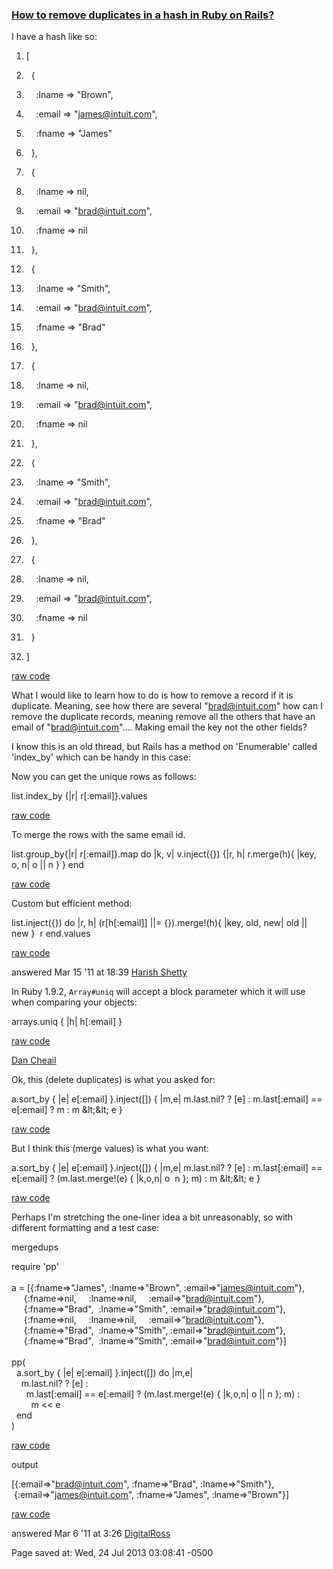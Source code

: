 <div id="wikitext">

### [How to remove duplicates in a hash in Ruby on Rails?](http://stackoverflow.com:80/questions/5208344/how-to-remove-duplicates-in-a-hash-in-ruby-on-rails)

I have a hash like so:

<div class="vspace">

</div>

<div id="sourceblock1" class="sourceblock">

<div class="sourceblocktext">

<div class="ruby">

1.  <div class="de1">

    <span class="br0">[</span>

    </div>

2.  <div class="de1">

      <span class="br0">{</span>

    </div>

3.  <div class="de1">

        <span class="re3">:lname</span> <span class="sy0">=\></span>
    <span class="st0">"Brown"</span>,

    </div>

4.  <div class="de1">

        <span class="re3">:email</span> <span class="sy0">=\></span>
    <span class="st0">"james@intuit.com"</span>,

    </div>

5.  <div class="de2">

        <span class="re3">:fname</span> <span class="sy0">=\></span>
    <span class="st0">"James"</span>

    </div>

6.  <div class="de1">

      <span class="br0">}</span>,

    </div>

7.  <div class="de1">

      <span class="br0">{</span>

    </div>

8.  <div class="de1">

        <span class="re3">:lname</span> <span class="sy0">=\></span>
    <span class="kw2">nil</span>,

    </div>

9.  <div class="de1">

        <span class="re3">:email</span> <span class="sy0">=\></span>
    <span class="st0">"brad@intuit.com"</span>,

    </div>

10. <div class="de2">

        <span class="re3">:fname</span> <span class="sy0">=\></span>
    <span class="kw2">nil</span>

    </div>

11. <div class="de1">

      <span class="br0">}</span>,

    </div>

12. <div class="de1">

      <span class="br0">{</span>

    </div>

13. <div class="de1">

        <span class="re3">:lname</span> <span class="sy0">=\></span>
    <span class="st0">"Smith"</span>,

    </div>

14. <div class="de1">

        <span class="re3">:email</span> <span class="sy0">=\></span>
    <span class="st0">"brad@intuit.com"</span>,

    </div>

15. <div class="de2">

        <span class="re3">:fname</span> <span class="sy0">=\></span>
    <span class="st0">"Brad"</span>

    </div>

16. <div class="de1">

      <span class="br0">}</span>,

    </div>

17. <div class="de1">

      <span class="br0">{</span>

    </div>

18. <div class="de1">

        <span class="re3">:lname</span> <span class="sy0">=\></span>
    <span class="kw2">nil</span>,

    </div>

19. <div class="de1">

        <span class="re3">:email</span> <span class="sy0">=\></span>
    <span class="st0">"brad@intuit.com"</span>,

    </div>

20. <div class="de2">

        <span class="re3">:fname</span> <span class="sy0">=\></span>
    <span class="kw2">nil</span>

    </div>

21. <div class="de1">

      <span class="br0">}</span>,

    </div>

22. <div class="de1">

      <span class="br0">{</span>

    </div>

23. <div class="de1">

        <span class="re3">:lname</span> <span class="sy0">=\></span>
    <span class="st0">"Smith"</span>,

    </div>

24. <div class="de1">

        <span class="re3">:email</span> <span class="sy0">=\></span>
    <span class="st0">"brad@intuit.com"</span>,

    </div>

25. <div class="de2">

        <span class="re3">:fname</span> <span class="sy0">=\></span>
    <span class="st0">"Brad"</span>

    </div>

26. <div class="de1">

      <span class="br0">}</span>,

    </div>

27. <div class="de1">

      <span class="br0">{</span>

    </div>

28. <div class="de1">

        <span class="re3">:lname</span> <span class="sy0">=\></span>
    <span class="kw2">nil</span>,

    </div>

29. <div class="de1">

        <span class="re3">:email</span> <span class="sy0">=\></span>
    <span class="st0">"brad@intuit.com"</span>,

    </div>

30. <div class="de2">

        <span class="re3">:fname</span> <span class="sy0">=\></span>
    <span class="kw2">nil</span>

    </div>

31. <div class="de1">

      <span class="br0">}</span>

    </div>

32. <div class="de1">

    <span class="br0">]</span>

    </div>

</div>

</div>

<div class="sourceblocklink">

[raw
code](http://wiki.tamouse.org?n=Technology.HowToRemoveDuplicatesInAHashInRubyOnRailsStackOverflow20130724030841?action=sourceblock&num=1)

</div>

</div>

What I would like to learn how to do is how to remove a record if it is
duplicate. Meaning, see how there are several "brad@intuit.com" how can
I remove the duplicate records, meaning remove all the others that have
an email of "brad@intuit.com".... Making email the key not the other
fields?

I know this is an old thread, but Rails has a method on 'Enumerable'
called 'index\_by' which can be handy in this case:

Now you can get the unique rows as follows:

<div class="vspace">

</div>

<div id="sourceblock2" class="sourceblock">

<div class="sourceblocktext">

<div class="ruby">

list.<span class="me1">index\_by</span> <span class="br0">{</span><span
class="sy0">|</span>r<span class="sy0">|</span> r<span
class="br0">[</span><span class="re3">:email</span><span
class="br0">]</span><span class="br0">}</span>.<span
class="me1">values</span>

</div>

</div>

<div class="sourceblocklink">

[raw
code](http://wiki.tamouse.org?n=Technology.HowToRemoveDuplicatesInAHashInRubyOnRailsStackOverflow20130724030841?action=sourceblock&num=2)

</div>

</div>

To merge the rows with the same email id.

<div class="vspace">

</div>

<div id="sourceblock3" class="sourceblock">

<div class="sourceblocktext">

<div class="ruby">

list.<span class="me1">group\_by</span><span class="br0">{</span><span
class="sy0">|</span>r<span class="sy0">|</span> r<span
class="br0">[</span><span class="re3">:email</span><span
class="br0">]</span><span class="br0">}</span>.<span
class="me1">map</span> <span class="kw1">do</span> <span
class="sy0">|</span>k, v<span class="sy0">|</span> v.<span
class="me1">inject</span><span class="br0">(</span><span
class="br0">{</span><span class="br0">}</span><span class="br0">)</span>
<span class="br0">{</span><span class="sy0">|</span>r, h<span
class="sy0">|</span> r.<span class="me1">merge</span><span
class="br0">(</span>h<span class="br0">)</span><span
class="br0">{</span> <span class="sy0">|</span>key, o, n<span
class="sy0">|</span> o <span class="sy0">||</span> n <span
class="br0">}</span> <span class="br0">}</span> <span
class="kw1">end</span>

</div>

</div>

<div class="sourceblocklink">

[raw
code](http://wiki.tamouse.org?n=Technology.HowToRemoveDuplicatesInAHashInRubyOnRailsStackOverflow20130724030841?action=sourceblock&num=3)

</div>

</div>

Custom but efficient method:

<div class="vspace">

</div>

<div id="sourceblock4" class="sourceblock">

<div class="sourceblocktext">

<div class="ruby">

list.<span class="me1">inject</span><span class="br0">(</span><span
class="br0">{</span><span class="br0">}</span><span class="br0">)</span>
<span class="kw1">do</span> <span class="sy0">|</span>r, h<span
class="sy0">|</span> <span class="br0">(</span>r<span
class="br0">[</span>h<span class="br0">[</span><span
class="re3">:email</span><span class="br0">]</span><span
class="br0">]</span> <span class="sy0">||</span>= <span
class="br0">{</span><span class="br0">}</span><span
class="br0">)</span>.<span class="me1">merge</span>!<span
class="br0">(</span>h<span class="br0">)</span><span
class="br0">{</span> <span class="sy0">|</span>key, old, new<span
class="sy0">|</span> old <span class="sy0">||</span> new <span
class="br0">}</span>  r <span class="kw1">end</span>.<span
class="me1">values</span>

</div>

</div>

<div class="sourceblocklink">

[raw
code](http://wiki.tamouse.org?n=Technology.HowToRemoveDuplicatesInAHashInRubyOnRailsStackOverflow20130724030841?action=sourceblock&num=4)

</div>

</div>

answered Mar 15 '11 at 18:39 [Harish
Shetty](http://stackoverflow.com:80/users/163203/harish-shetty)

In Ruby 1.9.2, `Array#uniq` will accept a block parameter which it will
use when comparing your objects:

<div class="vspace">

</div>

<div id="sourceblock5" class="sourceblock">

<div class="sourceblocktext">

<div class="ruby">

arrays.<span class="me1">uniq</span> <span class="br0">{</span> <span
class="sy0">|</span>h<span class="sy0">|</span> h<span
class="br0">[</span><span class="re3">:email</span><span
class="br0">]</span> <span class="br0">}</span>

</div>

</div>

<div class="sourceblocklink">

[raw
code](http://wiki.tamouse.org?n=Technology.HowToRemoveDuplicatesInAHashInRubyOnRailsStackOverflow20130724030841?action=sourceblock&num=5)

</div>

</div>

[Dan Cheail](http://stackoverflow.com:80/users/190985/dan-cheail)

Ok, this (delete duplicates) is what you asked for:

<div class="vspace">

</div>

<div id="sourceblock6" class="sourceblock">

<div class="sourceblocktext">

<div class="ruby">

a.<span class="me1">sort\_by</span> <span class="br0">{</span> <span
class="sy0">|</span>e<span class="sy0">|</span> e<span
class="br0">[</span><span class="re3">:email</span><span
class="br0">]</span> <span class="br0">}</span>.<span
class="me1">inject</span><span class="br0">(</span><span
class="br0">[</span><span class="br0">]</span><span class="br0">)</span>
<span class="br0">{</span> <span class="sy0">|</span>m,e<span
class="sy0">|</span> m.<span class="me1">last</span>.<span
class="kw2">nil</span>? ? <span class="br0">[</span>e<span
class="br0">]</span> : m.<span class="me1">last</span><span
class="br0">[</span><span class="re3">:email</span><span
class="br0">]</span> == e<span class="br0">[</span><span
class="re3">:email</span><span class="br0">]</span> ? m : m <span
class="sy0">&</span>lt;<span class="sy0">&</span>lt; e <span
class="br0">}</span>

</div>

</div>

<div class="sourceblocklink">

[raw
code](http://wiki.tamouse.org?n=Technology.HowToRemoveDuplicatesInAHashInRubyOnRailsStackOverflow20130724030841?action=sourceblock&num=6)

</div>

</div>

But I think this (merge values) is what you want:

<div class="vspace">

</div>

<div id="sourceblock7" class="sourceblock">

<div class="sourceblocktext">

<div class="ruby">

a.<span class="me1">sort\_by</span> <span class="br0">{</span> <span
class="sy0">|</span>e<span class="sy0">|</span> e<span
class="br0">[</span><span class="re3">:email</span><span
class="br0">]</span> <span class="br0">}</span>.<span
class="me1">inject</span><span class="br0">(</span><span
class="br0">[</span><span class="br0">]</span><span class="br0">)</span>
<span class="br0">{</span> <span class="sy0">|</span>m,e<span
class="sy0">|</span> m.<span class="me1">last</span>.<span
class="kw2">nil</span>? ? <span class="br0">[</span>e<span
class="br0">]</span> : m.<span class="me1">last</span><span
class="br0">[</span><span class="re3">:email</span><span
class="br0">]</span> == e<span class="br0">[</span><span
class="re3">:email</span><span class="br0">]</span> ? <span
class="br0">(</span>m.<span class="me1">last</span>.<span
class="me1">merge</span>!<span class="br0">(</span>e<span
class="br0">)</span> <span class="br0">{</span> <span
class="sy0">|</span>k,o,n<span class="sy0">|</span> o  n <span
class="br0">}</span>; m<span class="br0">)</span> : m <span
class="sy0">&</span>lt;<span class="sy0">&</span>lt; e <span
class="br0">}</span>

</div>

</div>

<div class="sourceblocklink">

[raw
code](http://wiki.tamouse.org?n=Technology.HowToRemoveDuplicatesInAHashInRubyOnRailsStackOverflow20130724030841?action=sourceblock&num=7)

</div>

</div>

Perhaps I'm stretching the one-liner idea a bit unreasonably, so with
different formatting and a test case:

<div class="vspace">

</div>

<div id="sourceblock8" class="sourceblock">

<div class="sourceblocktext">

<div class="ruby">

<div class="head">

mergedups

</div>

<span class="kw3">require</span> <span class="st0">'pp'</span>\
\
 a = <span class="br0">[</span><span class="br0">{</span>:fname<span
class="sy0">=\></span><span class="st0">"James"</span>, <span
class="re3">:lname</span><span class="sy0">=\></span><span
class="st0">"Brown"</span>, <span class="re3">:email</span><span
class="sy0">=\></span><span class="st0">"james@intuit.com"</span><span
class="br0">}</span>,\
      <span class="br0">{</span>:fname<span class="sy0">=\></span><span
class="kw2">nil</span>,     <span class="re3">:lname</span><span
class="sy0">=\></span><span class="kw2">nil</span>,     <span
class="re3">:email</span><span class="sy0">=\></span><span
class="st0">"brad@intuit.com"</span><span class="br0">}</span>,\
      <span class="br0">{</span>:fname<span class="sy0">=\></span><span
class="st0">"Brad"</span>,  <span class="re3">:lname</span><span
class="sy0">=\></span><span class="st0">"Smith"</span>, <span
class="re3">:email</span><span class="sy0">=\></span><span
class="st0">"brad@intuit.com"</span><span class="br0">}</span>,\
      <span class="br0">{</span>:fname<span class="sy0">=\></span><span
class="kw2">nil</span>,     <span class="re3">:lname</span><span
class="sy0">=\></span><span class="kw2">nil</span>,     <span
class="re3">:email</span><span class="sy0">=\></span><span
class="st0">"brad@intuit.com"</span><span class="br0">}</span>,\
      <span class="br0">{</span>:fname<span class="sy0">=\></span><span
class="st0">"Brad"</span>,  <span class="re3">:lname</span><span
class="sy0">=\></span><span class="st0">"Smith"</span>, <span
class="re3">:email</span><span class="sy0">=\></span><span
class="st0">"brad@intuit.com"</span><span class="br0">}</span>,\
      <span class="br0">{</span>:fname<span class="sy0">=\></span><span
class="st0">"Brad"</span>,  <span class="re3">:lname</span><span
class="sy0">=\></span><span class="st0">"Smith"</span>, <span
class="re3">:email</span><span class="sy0">=\></span><span
class="st0">"brad@intuit.com"</span><span class="br0">}</span><span
class="br0">]</span>\
\
 pp<span class="br0">(</span>\
   a.<span class="me1">sort\_by</span> <span class="br0">{</span> <span
class="sy0">|</span>e<span class="sy0">|</span> e<span
class="br0">[</span><span class="re3">:email</span><span
class="br0">]</span> <span class="br0">}</span>.<span
class="me1">inject</span><span class="br0">(</span><span
class="br0">[</span><span class="br0">]</span><span class="br0">)</span>
<span class="kw1">do</span> <span class="sy0">|</span>m,e<span
class="sy0">|</span>\
     m.<span class="me1">last</span>.<span class="kw2">nil</span>? ?
<span class="br0">[</span>e<span class="br0">]</span> :\
       m.<span class="me1">last</span><span class="br0">[</span><span
class="re3">:email</span><span class="br0">]</span> == e<span
class="br0">[</span><span class="re3">:email</span><span
class="br0">]</span> ? <span class="br0">(</span>m.<span
class="me1">last</span>.<span class="me1">merge</span>!<span
class="br0">(</span>e<span class="br0">)</span> <span
class="br0">{</span> <span class="sy0">|</span>k,o,n<span
class="sy0">|</span> o <span class="sy0">||</span> n <span
class="br0">}</span>; m<span class="br0">)</span> :\
         m <span class="sy0">\<\<</span> e\
   <span class="kw1">end</span>\
 <span class="br0">)</span>

</div>

</div>

<div class="sourceblocklink">

[raw
code](http://wiki.tamouse.org?n=Technology.HowToRemoveDuplicatesInAHashInRubyOnRailsStackOverflow20130724030841?action=sourceblock&num=8)

</div>

</div>

<div class="vspace">

</div>

<div id="sourceblock9" class="sourceblock">

<div class="sourceblocktext">

<div class="ruby">

<div class="head">

output

</div>

<span class="br0">[</span><span class="br0">{</span>:email<span
class="sy0">=\></span><span class="st0">"brad@intuit.com"</span>, <span
class="re3">:fname</span><span class="sy0">=\></span><span
class="st0">"Brad"</span>, <span class="re3">:lname</span><span
class="sy0">=\></span><span class="st0">"Smith"</span><span
class="br0">}</span>,\
  <span class="br0">{</span>:email<span class="sy0">=\></span><span
class="st0">"james@intuit.com"</span>, <span
class="re3">:fname</span><span class="sy0">=\></span><span
class="st0">"James"</span>, <span class="re3">:lname</span><span
class="sy0">=\></span><span class="st0">"Brown"</span><span
class="br0">}</span><span class="br0">]</span>

</div>

</div>

<div class="sourceblocklink">

[raw
code](http://wiki.tamouse.org?n=Technology.HowToRemoveDuplicatesInAHashInRubyOnRailsStackOverflow20130724030841?action=sourceblock&num=9)

</div>

</div>

answered Mar 6 '11 at 3:26
[DigitalRoss](http://stackoverflow.com:80/users/140740/digitalross)

<div class="vspace">

</div>

<div style="display: none;">

Summary: a few ways to removing records with duplicate values residing
in a hash, or merging records with duplicate values Tags: saved page,
ruby, hash, duplicate values Source:
<http://stackoverflow.com/questions/5208344/how-to-remove-duplicates-in-a-hash-in-ruby-on-rails>
Parent: (Technology.)Ruby includeme:
[Technology.Ruby](http://wiki.tamouse.org?n=Technology.Ruby?action=print)
Categories:[Articles](http://wiki.tamouse.org?n=Category.Articles),
[HowTos](http://wiki.tamouse.org?n=Category.HowTos)

</div>

Page saved at: Wed, 24 Jul 2013 03:08:41 -0500

<div class="vspace">

</div>

</div>
